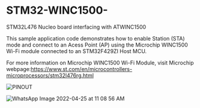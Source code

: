 # STM32-WINC1500-
STM32L476 Nucleo board interfacing with ATWINC1500

This sample application code demonstrates how to enable Station (STA) mode and connect to an Acess Point (AP) using the Microchip WINC1500 Wi-Fi module connected to an STM32F429ZI Host MCU.

For more information on Microchip WINC1500 Wi-Fi Module, visit Microchip webpage:https://www.st.com/en/microcontrollers-microprocessors/stm32l476rg.html

![PINOUT](https://user-images.githubusercontent.com/99539135/165029862-80047f51-25b5-4a93-8dcf-a33db5d9ca76.PNG)

![WhatsApp Image 2022-04-25 at 11 08 56 AM](https://user-images.githubusercontent.com/99539135/165027048-a2a59844-15c9-4827-aa0d-e97b7343be86.jpeg)

